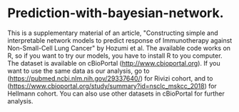 # Prediction-with-bayesian-network.
 This is a supplementary material of an article, "Constructing simple and interpretable network models to predict 
response of Immunotherapy against Non-Small-Cell Lung Cancer" by Hozumi et al. 
 The available code works on R, so if you want to try our models, you have to install R to you computer. The dataset is available on cBioPortal (http://www.cbioportal.org). 
 If you want to use the same data as our analysis, go to (https://pubmed.ncbi.nlm.nih.gov/29337640/) for Rivizi cohort, and to  (https://www.cbioportal.org/study/summary?id=nsclc_mskcc_2018) for Hellmann cohort.
 You can also use other datasets in cBioPortal for further analysis. 
 
